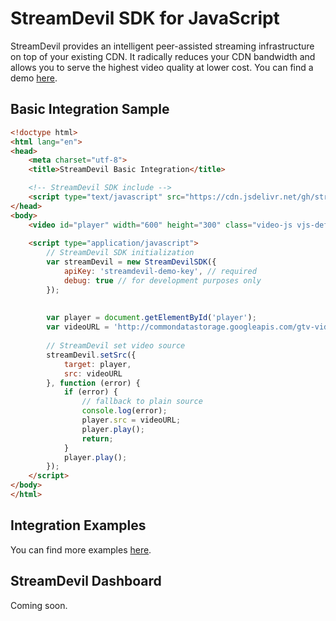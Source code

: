 StreamDevil SDK for JavaScript
==============================

StreamDevil provides an intelligent peer-assisted streaming infrastructure on top of your existing CDN. It radically reduces your CDN bandwidth and allows you to serve the highest video quality at lower cost. 
You can find a demo [here](https://streamdevil.io/vod-demo/).

## Basic Integration Sample

```html
<!doctype html>
<html lang="en">
<head>
    <meta charset="utf-8">
    <title>StreamDevil Basic Integration</title>

    <!-- StreamDevil SDK include -->
    <script type="text/javascript" src="https://cdn.jsdelivr.net/gh/streamdevil/streamdevil-sdk-js@1.2.8/streamdevil-sdk.js"></script>
</head>
<body>
    <video id="player" width="600" height="300" class="video-js vjs-default-skin" controls muted></video>
    
    <script type="application/javascript">
        // StreamDevil SDK initialization
        var streamDevil = new StreamDevilSDK({
            apiKey: 'streamdevil-demo-key', // required
            debug: true // for development purposes only
        });
    
    
        var player = document.getElementById('player');
        var videoURL = 'http://commondatastorage.googleapis.com/gtv-videos-bucket/sample/ElephantsDream.mp4';
    
        // StreamDevil set video source
        streamDevil.setSrc({
            target: player,
            src: videoURL
        }, function (error) {
            if (error) {
                // fallback to plain source
                console.log(error);
                player.src = videoURL;
                player.play();
                return;
            }
            player.play();
        });
    </script>
</body>
</html>
```

## Integration Examples

You can find more examples [here](https://streamdevil.github.io/streamdevil-sdk-js/docs).

## StreamDevil Dashboard

Coming soon.